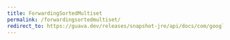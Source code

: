 ```yaml
---
title: ForwardingSortedMultiset
permalink: /forwardingsortedmultiset/
redirect_to: https://guava.dev/releases/snapshot-jre/api/docs/com/google/common/collect/ForwardingSortedMultiset.html
---
```

